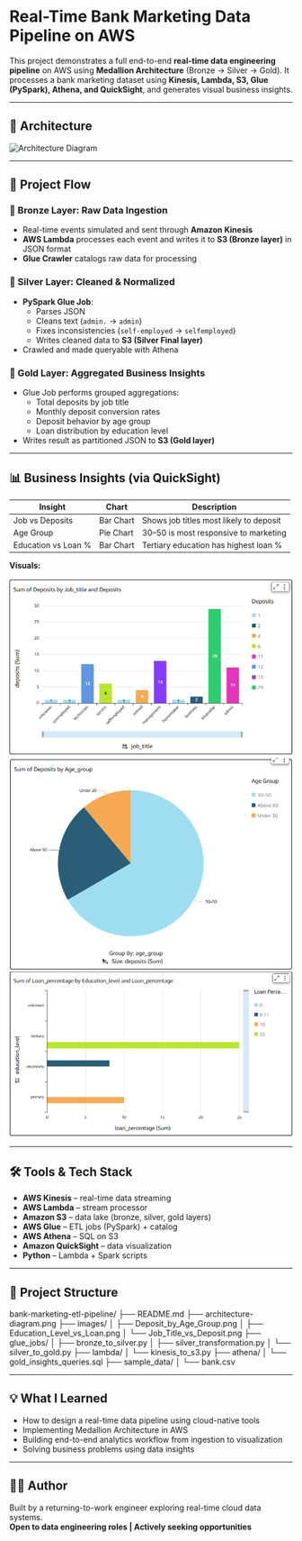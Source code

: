 # Real-Time Bank Marketing Data Pipeline on AWS

This project demonstrates a full end-to-end **real-time data engineering pipeline** on AWS using **Medallion Architecture** (Bronze → Silver → Gold). It processes a bank marketing dataset using **Kinesis, Lambda, S3, Glue (PySpark), Athena, and QuickSight**, and generates visual business insights.

---

## 📌 Architecture

![Architecture Diagram](architecture_diagram.png)

---

## 🚀 Project Flow

### 🥉 Bronze Layer: Raw Data Ingestion
- Real-time events simulated and sent through **Amazon Kinesis**
- **AWS Lambda** processes each event and writes it to **S3 (Bronze layer)** in JSON format
- **Glue Crawler** catalogs raw data for processing

### 🥈 Silver Layer: Cleaned & Normalized
- **PySpark Glue Job**:
  - Parses JSON
  - Cleans text (`admin.` → `admin`)
  - Fixes inconsistencies (`self-employed` → `selfemployed`)
  - Writes cleaned data to **S3 (Silver Final layer)**
- Crawled and made queryable with Athena

### 🥇 Gold Layer: Aggregated Business Insights
- Glue Job performs grouped aggregations:
  - Total deposits by job title
  - Monthly deposit conversion rates
  - Deposit behavior by age group
  - Loan distribution by education level
- Writes result as partitioned JSON to **S3 (Gold layer)**

---

## 📊 Business Insights (via QuickSight)

| Insight | Chart | Description |
|--------|-------|-------------|
| Job vs Deposits | Bar Chart | Shows job titles most likely to deposit |
| Age Group | Pie Chart | 30–50 is most responsive to marketing |
| Education vs Loan % | Bar Chart | Tertiary education has highest loan % |

**Visuals:**

![Job vs Deposits](images/Job_Title_vs_Deposit.png)  
![Age Group Performance](images/Deposit_by_Age_Group.png)  
![Loan by Education](images/Education_Level_vs_Loan.png)

---

## 🛠️ Tools & Tech Stack

- **AWS Kinesis** – real-time data streaming
- **AWS Lambda** – stream processor
- **Amazon S3** – data lake (bronze, silver, gold layers)
- **AWS Glue** – ETL jobs (PySpark) + catalog
- **AWS Athena** – SQL on S3
- **Amazon QuickSight** – data visualization
- **Python** – Lambda + Spark scripts

---

## 📁 Project Structure
bank-marketing-etl-pipeline/
├── README.md
├── architecture-diagram.png
├── images/
│ ├── Deposit_by_Age_Group.png
│ ├── Education_Level_vs_Loan.png
│ └── Job_Title_vs_Deposit.png
├── glue_jobs/
│ ├── bronze_to_silver.py
│ ├── silver_transformation.py
│ └── silver_to_gold.py
├── lambda/
│ └── kinesis_to_s3.py
├── athena/
│ └── gold_insights_queries.sql
├── sample_data/
│ └── bank.csv


---

## 💡 What I Learned

- How to design a real-time data pipeline using cloud-native tools
- Implementing Medallion Architecture in AWS
- Building end-to-end analytics workflow from ingestion to visualization
- Solving business problems using data insights

---

## 👩‍💻 Author

Built by a returning-to-work engineer exploring real-time cloud data systems.  
**Open to data engineering roles | Actively seeking opportunities**

